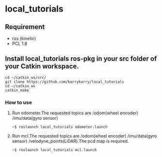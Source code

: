 # local_tutorials

## Requirement
- ros (kinetic)
- PCL 1.8


## Install local_tutorials ros-pkg in your src folder  of your Catkin workspace. 

```shell
cd ~/catkin_ws/src/
git clone https://github.com/karrykarry/local_tutorials
cd ~/catkin_ws
catkin_make
```
### How to use

1. Run odometer.The requested topics are /odom(wheel encoder) /imu/data(gyro sensor)
     ```
     ~$ roslaunch local_tutorials odometer.launch
	 ```
	 
2. Run mcl.The requested topics are /odom(wheel encoder) /imu/data(gyro sensor) /velodyne_points(LiDAR).The pcd map is required.
     ```
     ~$ roslaunch local_tutorials mcl.launch
	 ```
